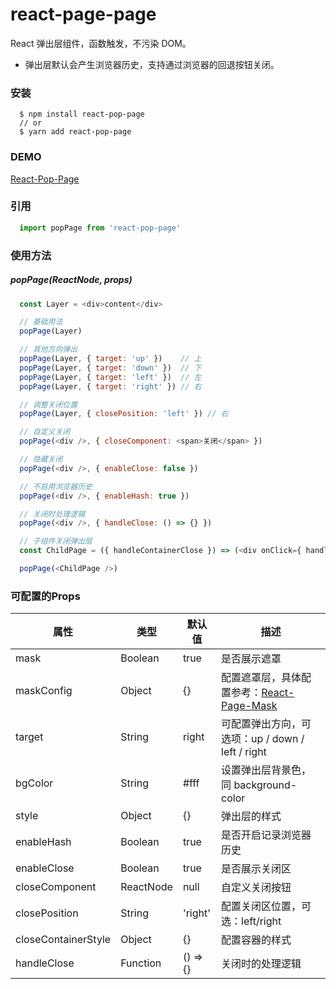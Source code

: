 # react-page-page

React 弹出层组件，函数触发，不污染 DOM。

* 弹出层默认会产生浏览器历史，支持通过浏览器的回退按钮关闭。

### 安装
```
  $ npm install react-pop-page
  // or
  $ yarn add react-pop-page
```

### DEMO
[React-Pop-Page]

### 引用

```js
  import popPage from 'react-pop-page'
```

### 使用方法

##### popPage(ReactNode, props)

```js
  const Layer = <div>content</div>

  // 基础用法
  popPage(Layer)

  // 其他方向弹出
  popPage(Layer, { target: 'up' })    // 上
  popPage(Layer, { target: 'down' })  // 下
  popPage(Layer, { target: 'left' })  // 左
  popPage(Layer, { target: 'right' }) // 右

  // 调整关闭位置
  popPage(Layer, { closePosition: 'left' }) // 右

  // 自定义关闭
  popPage(<div />, { closeComponent: <span>关闭</span> })

  // 隐藏关闭
  popPage(<div />, { enableClose: false })

  // 不启用浏览器历史
  popPage(<div />, { enableHash: true })

  // 关闭时处理逻辑
  popPage(<div />, { handleClose: () => {} })

  // 子组件关闭弹出层
  const ChildPage = ({ handleContainerClose }) => (<div onClick={ handleContainerClose }></div>)

  popPage(<ChildPage />)

```

### 可配置的Props

| 属性 | 类型 | 默认值 | 描述 |
|---|---|---|---|
| mask | Boolean | true | 是否展示遮罩 |
| maskConfig|Object|{}|配置遮罩层，具体配置参考：[React-Page-Mask]|
| target | String| right | 可配置弹出方向，可选项：up / down / left / right
| bgColor | String | #fff| 设置弹出层背景色，同 background-color |
| style | Object | {} | 弹出层的样式 |
| enableHash |Boolean|true| 是否开启记录浏览器历史|
| enableClose|Boolean|true|是否展示关闭区|
| closeComponent|ReactNode|null|自定义关闭按钮|
| closePosition|String|'right'|配置关闭区位置，可选：left/right|
| closeContainerStyle | Object | {} |配置容器的样式|
| handleClose|Function|() => {}|关闭时的处理逻辑|

[React-Page-Mask]:https://github.com/xfcdxg/react-page-mask.git
[React-Pop-Page]:https://xfcdxg.github.io/react-pop-page/
